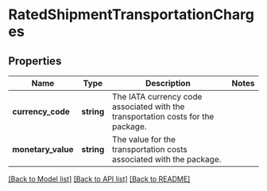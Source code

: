 # RatedShipmentTransportationCharges

## Properties
Name | Type | Description | Notes
------------ | ------------- | ------------- | -------------
**currency_code** | **string** | The IATA currency code associated with the transportation costs for the package. | 
**monetary_value** | **string** | The value for the transportation costs associated with the package. | 

[[Back to Model list]](../../README.md#documentation-for-models) [[Back to API list]](../../README.md#documentation-for-api-endpoints) [[Back to README]](../../README.md)


